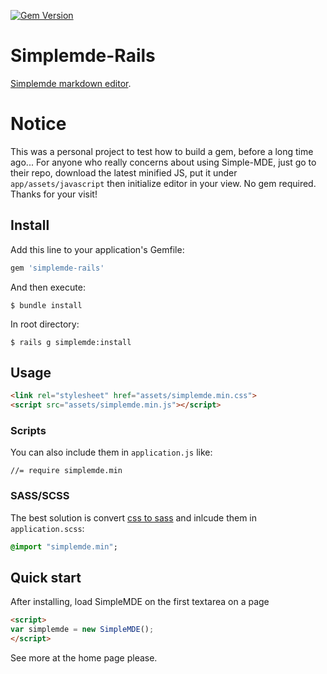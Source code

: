 [![Gem Version](https://badge.fury.io/rb/simplemde-rails.svg)](https://badge.fury.io/rb/simplemde-rails)

# Simplemde-Rails

[Simplemde markdown editor](https://github.com/sparksuite/simplemde-markdown-editor).

# Notice 
This was a personal project to test how to build a gem, before a long time ago... For anyone who really concerns about using Simple-MDE, just go to their repo, download the latest minified JS, put it under `app/assets/javascript` then initialize editor in your view. No gem required. Thanks for your visit!

## Install

Add this line to your application's Gemfile:

```ruby
gem 'simplemde-rails'
```

And then execute:

    $ bundle install

In root directory:

    $ rails g simplemde:install

## Usage

```HTML
<link rel="stylesheet" href="assets/simplemde.min.css">
<script src="assets/simplemde.min.js"></script>
```

### Scripts

You can also include them in `application.js` like:

```
//= require simplemde.min
```

### SASS/SCSS

The best solution is convert [css to sass](http://css2sass.herokuapp.com/) and inlcude them in `application.scss`:

```sass
@import "simplemde.min";
```

## Quick start

After installing, load SimpleMDE on the first textarea on a page

```HTML
<script>
var simplemde = new SimpleMDE();
</script>
```

See more at the home page please.
